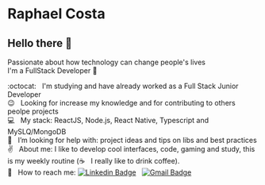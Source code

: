 # Raphael Costa

## Hello there 👋
Passionate about how technology can change people's lives\
I'm a FullStack Developer :rocket:

 :octocat:  &nbsp; I'm studying and have already worked as a Full Stack Junior Developer\
 :wink: &nbsp; Looking for increase my knowledge and for contributing to others peolpe projects\
 :computer: &nbsp; My stack: ReactJS, Node.js, React Native, Typescript and MySLQ/MongoDB\
 :mag_right: &nbsp; I’m looking for help with: project ideas and tips on libs and best practices \
 :v: &nbsp; About me: I like to develop cool interfaces, code, gaming and study, this is my weekly routine (:coffee: &nbsp; I really like to drink coffee).\
 :email: &nbsp; How to reach me: [![Linkedin Badge](https://img.shields.io/badge/-RaphaelCosta-6633cc?style=flat-square&logo=Linkedin&logoColor=white&link=https://www.linkedin.com/in/raphael-costa-4948aa1aa/)](https://www.linkedin.com/in/raphael-costa-4948aa1aa/)
 &nbsp;
 [![Gmail Badge](https://img.shields.io/badge/-raphael.costa21@hotmail.com-6633cc?style=flat-square&logo=Gmail&logoColor=white&link=mailto:raphael.costa21@hotmail.com)](mailto:raphael.costa21@hotmail.com)
